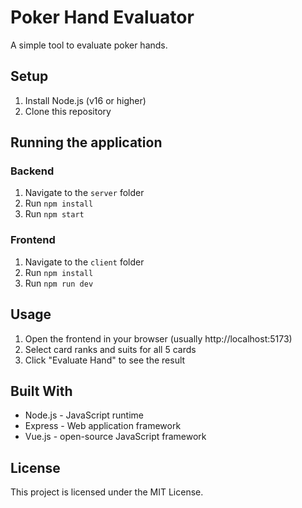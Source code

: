 # Poker Hand Evaluator

A simple tool to evaluate poker hands.

## Setup

1. Install Node.js (v16 or higher)
2. Clone this repository

## Running the application

### Backend
1. Navigate to the `server` folder
2. Run `npm install`
3. Run `npm start`

### Frontend
1. Navigate to the `client` folder
2. Run `npm install`
3. Run `npm run dev`

## Usage
1. Open the frontend in your browser (usually http://localhost:5173)
2. Select card ranks and suits for all 5 cards
3. Click "Evaluate Hand" to see the result

## Built With
* Node.js - JavaScript runtime
* Express - Web application framework
* Vue.js - open-source JavaScript framework

## License
This project is licensed under the MIT License.
